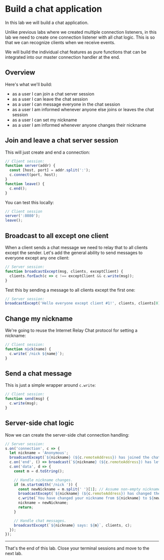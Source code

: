 # Build a chat application

In this lab we will build a chat application.

Unlike previous labs where we created multiple connection listeners, in this lab we need to create one connection listener with all chat logic. This is so that we can recognize clients when we receive events.

We will build the individual chat features as pure functions that can be integrated into our master connection handler at the end.

## Overview

Here's what we'll build:

  - as a user I can join a chat server session
  - as a user I can leave the chat session
  - as a user I can message everyone in the chat session
  - as a user I am informed whenever anyone else joins or leaves the chat session
  - as a user I can set my nickname
  - as a user I am informed whenever anyone changes their nickname

## Join and leave a chat server session

This will just create and end a connection:

```js
// Client session:
function server(addr) {
  const [host, port] = addr.split(':');
  c.connect(port, host);
}
function leave() {
  c.end();
}
```

You can test this locally:

```js
// Client session
server(':8080');
leave();
```

## Broadcast to all except one client

When a client sends a chat message we need to relay that to all clients except the sender. Let's add the general ability to send messages to everyone except any one client:

```js
// Server session:
function broadcastExcept(msg, clients, exceptClient) {
  clients.forEach(c => c !== exceptClient && c.write(msg));
}
```

Test this by sending a message to all clients except the first one:
```js
// Server session:
broadcastExcept('Hello everyone except client #1!', clients, clients[0]);
```

## Change my nickname

We're going to reuse the Internet Relay Chat protocol for setting a nickname:

```js
// Client session:
function nick(name) {
  c.write(`/nick ${name}`);
}
```

## Send a chat message

This is just a simple wrapper around `c.write`:

```js
// Client session:
function send(msg) {
  c.write(msg);
}
```

## Server-side chat logic

Now we can create the server-side chat connection handling:

```js
// Server session:
s.on('connection', c => {
  let nickname = 'Anonymous';
  broadcastExcept(`${nickname} (${c.remoteAddress}) has joined the chat session.`, clients, c);
  c.on('end', () => broadcast(`${nickname} (${c.remoteAddress}) has left the chat session.`, clients));
  c.on('data', d => {
    const m = d.toString();

    // Handle nickname changes.
    if (m.startsWith('/nick ')) {
      const newNickname = m.split(' ')[1]; // Assume non-empty nickname.
      broadcastExcept(`${nickname} (${c.remoteAddress}) has changed their nickname to ${newNickname}.`, clients, c);
      c.write(`You have changed your nickname from ${nickname} to ${newNickname}.`);
      nickname = newNickname;
      return;
    }

    // Handle chat messages.
    broadcastExcept(`${nickname} says: ${m}`, clients, c);
  });
});
```

---

That's the end of this lab. Close your terminal sessions and move to the next lab.